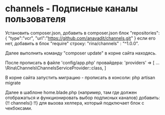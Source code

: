 # channels - Подписные каналы пользователя

Установить composer.json, добавить в composer.json блок
"repositories":{
        "type":"vcr",
        "url":"https://github.com/anavadit/channels.git"
    }
если его нет,
добавить в блок "require" строку: "rina/channels" : "^1.0.0".


Далее выполнить команду "composer update" в корне сайта находясь.

После прописать в файле 'config/app.php' провайдера:
'providers' => [
  ...
  \Rina\Channels\ChannelsServiceProvider::class,
]


В корне сайта запустить миграцию - прописать в консоли:
php artisan migrate


Далее в шаблоне home.blade.php (например, там где должен отображаться и функционировать выбор подписных каналов) добавить:
{!! channels() !!}
для вызова хелпера, который подключает блок с чекбоксами.


